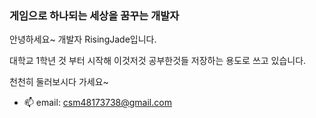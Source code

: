 ### 게임으로 하나되는 세상을 꿈꾸는 개발자

안녕하세요~ 개발자 RisingJade입니다.

대학교 1학년 것 부터 시작해 이것저것 공부한것들 저장하는 용도로 쓰고 있습니다.

천천히 둘러보시다 가세요~

- 📫 email: csm48173738@gmail.com


<!--
**csm2652/csm2652** is a ✨ _special_ ✨ repository because its `README.md` (this file) appears on your GitHub profile.

Here are some ideas to get you started:

- 🔭 I’m currently working on ...
- 🌱 I’m currently learning ...
- 👯 I’m looking to collaborate on ...
- 🤔 I’m looking for help with ...

-->
